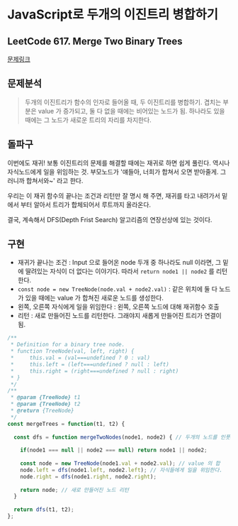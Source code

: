 # JavaScript로 두개의 이진트리 병합하기 
## LeetCode 617. Merge Two Binary Trees

[문제링크](https://leetcode.com/problems/merge-two-binary-trees/)

## 문제분석 
> 두개의 이진트리가 함수의 인자로 들어올 때, 두 이진트리를 병합하기. 
겹치는 부분은 value 가 증가되고, 둘 다 없을 때에는 비어있는 노드가 됨. 
하나라도 있을 때에는 그 노드가 새로운 트리의 자리를 차지한다. 

## 돌파구
이번에도 재귀! 보통 이진트리의 문제를 해결할 때에는 재귀로 하면 쉽게 풀린다. 역시나 자식노드에게 일을 위임하는 것. 부모노드가 '얘들아, 너희가 합쳐서 오면 받아줄게. 그러니까 합쳐서와~' 라고 한다. 

우리는 이 재귀 함수의 끝나는 조건과 리턴만 잘 명시 해 주면, 재귀를 타고 내려가서 밑에서 부터 알아서 트리가 합체되어서 루트까지 올라온다. 

결국, 계속해서 DFS(Depth Frist Search) 알고리즘의 연장선상에 있는 것이다. 

## 구현
- 재귀가 끝나는 조건 : Input 으로 들어온 node 두개 중 하나라도 null 이라면, 그 밑에 딸려있는 자식이 더 없다는 이야기다. 따라서 `return node1 || node2` 를 리턴한다.
- `const node = new TreeNode(node.val + node2.val)` : 같은 위치에 둘 다 노드가 있을 때에는 value 가 합쳐진 새로운 노드를 생성한다.
- 왼쪽, 오른쪽 자식에게 일을 위임한다 : 왼쪽, 오른쪽 노드에 대해 재귀함수 호출
- 리턴 : 새로 만들어진 노드를 리턴한다. 그래야지 새롭게 만들어진 트리가 연결이 됨. 

```javascript
/**
 * Definition for a binary tree node.
 * function TreeNode(val, left, right) {
 *     this.val = (val===undefined ? 0 : val)
 *     this.left = (left===undefined ? null : left)
 *     this.right = (right===undefined ? null : right)
 * }
 */
/**
 * @param {TreeNode} t1
 * @param {TreeNode} t2
 * @return {TreeNode}
 */
const mergeTrees = function(t1, t2) {
    
  const dfs = function mergeTwoNodes(node1, node2) { // 두개의 노드를 인풋으로 받아서 새로운 노드를 리턴하는 함수
    
    if(node1 === null || node2 === null) return node1 || node2;
    
    const node = new TreeNode(node1.val + node2.val); // value 의 합
    node.left = dfs(node1.left, node2.left); // 자식들에게 일을 위임한다. 
    node.right = dfs(node1.right, node2.right);
    
    return node; // 새로 만들어진 노드 리턴
  }
  
  return dfs(t1, t2);
};
```